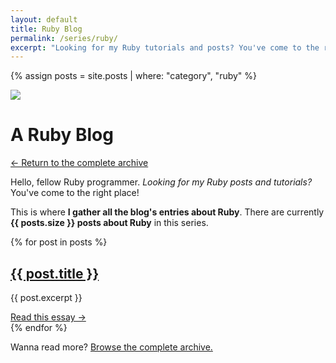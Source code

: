 ```yaml
---
layout: default
title: Ruby Blog
permalink: /series/ruby/
excerpt: "Looking for my Ruby tutorials and posts? You've come to the right place! This is where I blog about building applications with Ruby."
---
```


{% assign posts = site.posts | where: "category", "ruby" %}

<div class="m-b-72">
  <div class="serie-icon">
    <img src="{{ site.baseurl }}/media/shared/pinkish-sun.svg">
  </div>
  <h1 class="serie-title">A Ruby Blog</h1>
  <div class="breadcrumbs">
    <p><a href="{{ site.baseurl }}/blog">← Return to the complete archive</a></p>
  </div>
  <p>Hello, fellow Ruby programmer. <em>Looking for my Ruby posts and tutorials?</em> You've come to the right place!</p>
  <p>
    This is where <strong>I gather all the blog's entries about Ruby</strong>. There are currently <strong>{{ posts.size }} posts about Ruby</strong> in this series.
  </p>
</div>

<section class="archive">
  {% for post in posts %}
    <div class="m-b-48">
      <h2>
        <a href="{{ post.url | prepend: site.baseurl }}">{{ post.title }}</a>
      </h2>
      <p>{{ post.excerpt }}</p>
      <a href="{{ post.url | prepend: site.baseurl }}" class="read-more">Read this essay →</a>
    </div>
  {% endfor %}
</section>

Wanna read more? <a href="{{ site.baseurl }}/blog">Browse the complete archive.</a>
